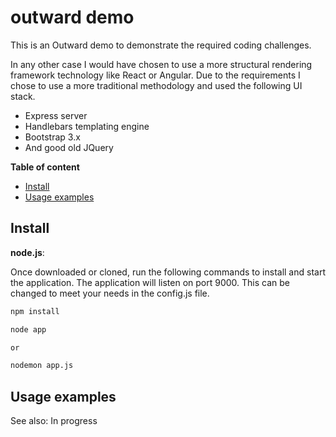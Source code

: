 # outward demo
This is an Outward demo to demonstrate the required coding challenges.  

In any other case I would have chosen to use a more structural rendering framework technology like React or Angular.  Due to the requirements I chose to use a more traditional methodology and used the following UI stack.
- Express server
- Handlebars templating engine
- Bootstrap 3.x
- And good old JQuery

__Table of content__

- [Install](#install)
- [Usage examples](#usage-examples)

## Install

**node.js**:

Once downloaded or cloned, run the following commands to install and start the application.  The application will listen on port 9000.  This can be changed to meet your needs in the config.js file.

```bash
npm install

node app

or 

nodemon app.js
```


## Usage examples

See also: In progress


